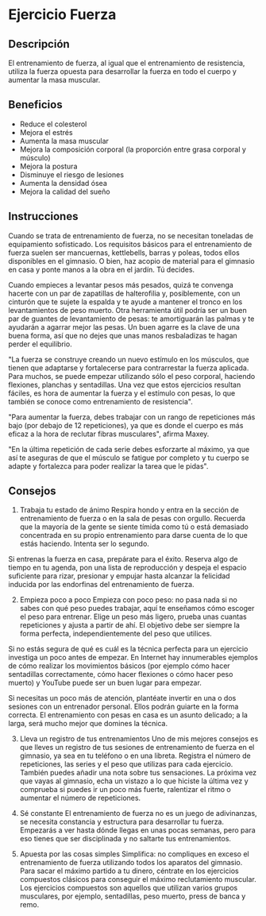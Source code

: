 # Ejercicio Fuerza

## Descripción
El entrenamiento de fuerza, al igual que el entrenamiento de resistencia, utiliza la fuerza opuesta para desarrollar la fuerza en todo el cuerpo y aumentar la masa muscular.

## Beneficios
- Reduce el colesterol
- Mejora el estrés
- Aumenta la masa muscular
- Mejora la composición corporal (la proporción entre grasa corporal y músculo)
- Mejora la postura
- Disminuye el riesgo de lesiones
- Aumenta la densidad ósea
- Mejora la calidad del sueño

## Instrucciones
Cuando se trata de entrenamiento de fuerza, no se necesitan toneladas de equipamiento sofisticado. Los requisitos básicos para el entrenamiento de fuerza suelen ser mancuernas, kettlebells, barras y poleas, todos ellos disponibles en el gimnasio. O bien, haz acopio de material para el gimnasio en casa y ponte manos a la obra en el jardín. Tú decides.

Cuando empieces a levantar pesos más pesados, quizá te convenga hacerte con un par de zapatillas de halterofilia y, posiblemente, con un cinturón que te sujete la espalda y te ayude a mantener el tronco en los levantamientos de peso muerto. Otra herramienta útil podría ser un buen par de guantes de levantamiento de pesas: te amortiguarán las palmas y te ayudarán a agarrar mejor las pesas. Un buen agarre es la clave de una buena forma, así que no dejes que unas manos resbaladizas te hagan perder el equilibrio.

"La fuerza se construye creando un nuevo estímulo en los músculos, que tienen que adaptarse y fortalecerse para contrarrestar la fuerza aplicada. Para muchos, se puede empezar utilizando sólo el peso corporal, haciendo flexiones, planchas y sentadillas. Una vez que estos ejercicios resultan fáciles, es hora de aumentar la fuerza y el estímulo con pesas, lo que también se conoce como entrenamiento de resistencia".

"Para aumentar la fuerza, debes trabajar con un rango de repeticiones más bajo (por debajo de 12 repeticiones), ya que es donde el cuerpo es más eficaz a la hora de reclutar fibras musculares", afirma Maxey.

"En la última repetición de cada serie debes esforzarte al máximo, ya que así te aseguras de que el músculo se fatigue por completo y tu cuerpo se adapte y fortalezca para poder realizar la tarea que le pidas".

## Consejos
1. Trabaja tu estado de ánimo
Respira hondo y entra en la sección de entrenamiento de fuerza o en la sala de pesas con orgullo. Recuerda que la mayoría de la gente se siente tímida como tú o está demasiado concentrada en su propio entrenamiento para darse cuenta de lo que estás haciendo. Intenta ser lo segundo.

Si entrenas la fuerza en casa, prepárate para el éxito. Reserva algo de tiempo en tu agenda, pon una lista de reproducción y despeja el espacio suficiente para rizar, presionar y empujar hasta alcanzar la felicidad inducida por las endorfinas del entrenamiento de fuerza.

2. Empieza poco a poco
Empieza con poco peso: no pasa nada si no sabes con qué peso puedes trabajar, aquí te enseñamos cómo escoger el peso para entrenar. Elige un peso más ligero, prueba unas cuantas repeticiones y ajusta a partir de ahí. El objetivo debe ser siempre la forma perfecta, independientemente del peso que utilices.

Si no estás segura de qué es cuál es la técnica perfecta para un ejercicio investiga un poco antes de empezar. En Internet hay innumerables ejemplos de cómo realizar los movimientos básicos (por ejemplo cómo hacer sentadillas correctamente, cómo hacer flexiones o cómo hacer peso muerto) y YouTube puede ser un buen lugar para empezar.

Si necesitas un poco más de atención, plantéate invertir en una o dos sesiones con un entrenador personal. Ellos podrán guiarte en la forma correcta. El entrenamiento con pesas en casa es un asunto delicado; a la larga, será mucho mejor que domines la técnica.

3. Lleva un registro de tus entrenamientos
Uno de mis mejores consejos es que lleves un registro de tus sesiones de entrenamiento de fuerza en el gimnasio, ya sea en tu teléfono o en una libreta. Registra el número de repeticiones, las series y el peso que utilizas para cada ejercicio. También puedes añadir una nota sobre tus sensaciones. La próxima vez que vayas al gimnasio, echa un vistazo a lo que hiciste la última vez y comprueba si puedes ir un poco más fuerte, ralentizar el ritmo o aumentar el número de repeticiones.

4. Sé constante
El entrenamiento de fuerza no es un juego de adivinanzas, se necesita constancia y estructura para desarrollar tu fuerza. Empezarás a ver hasta dónde llegas en unas pocas semanas, pero para eso tienes que ser disciplinada y no saltarte tus entrenamientos.

5. Apuesta por las cosas simples
Simplifica: no compliques en exceso el entrenamiento de fuerza utilizando todos los aparatos del gimnasio. Para sacar el máximo partido a tu dinero, céntrate en los ejercicios compuestos clásicos para conseguir el máximo reclutamiento muscular. Los ejercicios compuestos son aquellos que utilizan varios grupos musculares, por ejemplo, sentadillas, peso muerto, press de banca y remo.